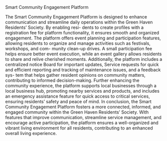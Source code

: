 Smart Community Engagement Platform

The Smart Community Engagement Platform is designed to enhance communication and streamline daily operations within the Green Haven Residents’ Society. By enabling resi- dents to create profiles with a registration fee for platform functionality, it ensures smooth and organized engagement. The platform offers event planning and participation features, allowing residents to organize and manage activities such as festivals, workshops, and com- munity clean-up drives. A small participation fee helps ensure better event execution, while an event gallery allows residents to share and relive cherished moments. Additionally, the platform includes a centralized notice Board for important updates, Service requests for quick and efficient reporting and tracking of maintenance issues, and a feedback sys- tem that helps gather resident opinions on community matters, contributing to informed decision-making. Further enhancing the community experience, the platform supports local businesses through a local business hub, promoting nearby services and products, and includes an emergency assistance feature for quick access to critical services, ensuring residents’ safety and peace of mind. In conclusion, the Smart Community Engagement Platform fosters a more connected, informed, and engaged community within the Green Haven Residents’ Society. With features that improve communication, streamline service management, and encourage active participation, the platform ensures a well-organized and vibrant living environment for all residents, contributing to an enhanced overall living experience.
